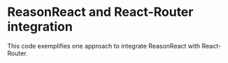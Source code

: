 # ReasonReact and React-Router integration

This code exemplifies one approach to integrate ReasonReact with React-Router.